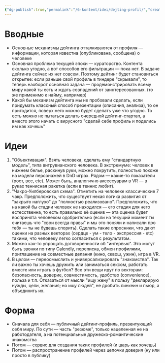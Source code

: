 ```yaml
---
{"dg-publish":true,"permalink":"/6-kontent/idei/dejting-profil/","created":"2024-01-31T22:56:02.831+07:00","updated":"2024-03-08T16:50:05.642+07:00"}
---
```


# Вводные
- Основные механизмы дейтинга отталкиваются от профиля — информации, которая известна (опубликована, сообщена) о человеке
- Основная проблема текущей эпохи — кураторство. Контента сколько угодно, а вот способов его фильтрации — пока нет. В задаче дейтинга сейчас их нет совсем. Поэтому дейтинг будет становиться открытее: если раньше свой профиль в тиндере "скрывали", то теперь наоборот основная задача — продемонстрировать всему миру какой ты есть и ждать совпадений от заинтересованных. (то же применимо к найму, например)
- Какой бы механизм дейтинга мы не пробовали сделать, если придумать классный способ презентации (описания, анализа), то он пригодится, поверх него можно будет сделать уже что угодно. То есть можно не пытаться делать очередной дейтинг-стартап, а вместо этого начать с вирусного "сделай себе профиль и поделись им как хочешь"

# Идеи
1. "Объективация". Взять человека, сделать ему "стандартную модель", типа витрувианского человека. В экстремуме: человек в нижнем белье, раскинув руки, можно покрутить, полностью похоже на модели персонажей в DnD играх. Рядом — какие-то показатели (рост, вес, etc). Может быть, аналогично аксессуарам в VR — в руках теннисная ракетка (если в теннис любит). 
2. "Чакро-Уилберовская схема". Отметить на человеке классические 7 чакр. Предположить, что существует некая логика развития от "закрыто наглухо" до "полностью реализовано". Предположить, что на какой бы стадии человек не находился — его стадия для него естесственна, то есть правильно её оценив — эта оценка будет воспринята человеком одобрительно (если на текущий момент ты считаешь что "свои всегда правы" и мы это поняли и написали про тебя — ты не будешь спорить). Сделать такие опросники, что дают оценки на разных векторах (сердце - ум - тело - экспрессия - etc) такими, что человеку легко согласиться с результатом.
3. Можно как-то упрощать договоренности об "интервью". Это могут быть звонки по типу Calendly, переписка, обмен профилями, приглашение на совместные делания (кино, сквош, ужин), игра в VR.
4. В целом — переосмыслить и универсализировать "знакомства". Так ли важно ты хочешь дружить или заниматься сексом, работать вместе или играть в футбол? Все эти вещи идут по векторам: безопасность, доверие, совместимость, удобство (convenience), польза и т.п. Отказаться от мысли "ищу жену" в пользу "декларирую нужды, цели, желания; но ищу людей", не дробить линкеин и пьюр, а объединить их.

# Форма
- Сначала для себя — публичный дейтинг-профиль, презентующий себя миру. По сути — часть "резюме", только нацеленная не на работодателя, а на потенциальные дружеско-романтические знакомства
- Потом — сервис для создания таких профилей (и шарь как хочешь)
- Потом — распространение профилей через цепочки доверия (ну или просто в публику)